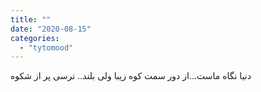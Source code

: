 ```yaml
---
title: ""
date: "2020-08-15"
categories: 
  - "tytomood"
---
```


دنیا نگاه ماست...از دور سمت کوه زیبا ولی بلند.. ترسی پر از شکوه
